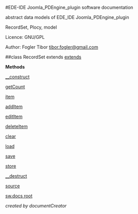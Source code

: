 #EDE-IDE Joomla_PDEngine_plugin
software documentation



abstract data models of EDE_IDE Joomla_PDEngine_plugin

RecordSet, Plocy, model

Licence: GNU/GPL

Author: Fogler Tibor tibor.fogler@gmail.com

##class RecordSet extends [extends](extends.md)

**Methods**

[__construct](items/RecordSet___construct.md)

[getCount](items/RecordSet_getCount.md)

[item](items/RecordSet_item.md)

[addItem](items/RecordSet_addItem.md)

[editItem](items/RecordSet_editItem.md)

[deleteItem](items/RecordSet_deleteItem.md)

[clear](items/RecordSet_clear.md)

[load](items/RecordSet_load.md)

[save](items/RecordSet_save.md)

[store](items/RecordSet_store.md)

[__destruct](items/RecordSet___destruct.md)



[source](../../site/models/model.php)

[sw.docs root](./)

*created by documentCreator*

